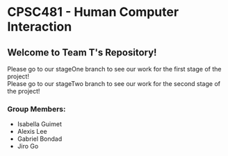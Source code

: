 # CPSC481 - Human Computer Interaction

## Welcome to Team T's Repository!

Please go to our stageOne branch to see our work for the first stage of the project! <br />
Please go to our stageTwo branch to see our work for the second stage of the project! 

### Group Members:
- Isabella Guimet
- Alexis Lee
- Gabriel Bondad
- Jiro Go
